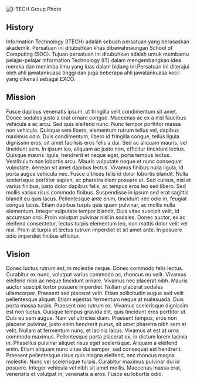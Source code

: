 ![I-TECH Group Photo](https://itech-uum.github.io/resources/assets/sample.svg)

## History
Information Technology (ITECH) adalah sebuah persatuan yang berasaskan akademik. Persatuan ini ditubuhkan khas dibawahnaungan School of Computing (SOC).
Tujuan persatuan ini ditubuhkan adalah untuk membantu pelajar-pelajar Information Technology (IT) dalam mengembangkan idea mereka dan menimba ilmu yang luas dalam bidang ini.Persatuan ini diterajui oleh ahli jawatankuasa tinggi dan juga beberapa ahli jawatankuasa kecil yang dikenali sebagai EXCO. 


## Mission
Fusce dapibus venenatis ipsum, ut fringilla velit condimentum sit amet. Donec sodales justo a erat ornare congue. Maecenas ac ex a nisl faucibus
vehicula a ac arcu. Sed quis eleifend nunc. Nunc tempor porttitor massa non vehicula. Quisque sem libero, elementum rutrum tellus vel, dapibus
maximus odio. Duis condimentum, libero id fringilla congue, tellus ligula dignissim eros, sit amet facilisis eros felis a dui. Sed ac aliquam
mauris, vel tincidunt sem. In ipsum leo, aliquam ac justo non, efficitur tincidunt lectus. Quisque mauris ligula, hendrerit et neque eget, porta
tempus lectus. Vestibulum non lobortis arcu. Mauris vulputate neque et nunc consequat vulputate. Aenean sit amet dapibus lectus. Vivamus finibus
nulla ligula, id porta augue vehicula nec. Fusce ultrices felis id dolor lobortis blandit. Nulla scelerisque porttitor sapien, ac pharetra diam
posuere at. Sed cursus, nisi et varius finibus, justo dolor dapibus felis, ac tempus eros leo sed libero. Sed mollis varius risus commodo finibus.
Suspendisse in ipsum sed erat sagittis blandit eu quis lacus. Pellentesque ante enim, tincidunt nec odio in, feugiat congue lacus. Etiam dapibus
turpis quis quam pulvinar, ac mollis nulla elementum. Integer vulputate tempor blandit. Duis vitae suscipit velit, id accumsan orci. Proin volutpat
pulvinar nisl in sodales. Donec auctor, ex ac eleifend consectetur, lectus turpis elementum leo, non mattis dolor velit vel nisl. Proin at turpis
et lectus rutrum imperdiet et sit amet ante. In posuere odio imperdiet finibus efficitur.
    
## Vision
Donec luctus rutrum est, in molestie neque. Donec commodo felis lectus. Curabitur ex nunc, volutpat varius commodo ac, rhoncus eu velit. Vivamus
eleifend nibh ac neque tincidunt ornare. Vivamus nec placerat nibh. Mauris auctor suscipit tortor posuere imperdiet. Nullam placerat sodales
ullamcorper. Praesent sed placerat velit. Etiam sollicitudin augue sed velit pellentesque aliquet. Etiam egestas fermentum neque at malesuada. Duis
porta massa turpis. Praesent nec rutrum ex. Vivamus scelerisque dignissim est non luctus. Quisque tempus gravida elit, quis tincidunt eros porttitor
ut. Duis eu sem augue. Nam vel ultricies diam. Praesent tempus, eros non placerat pulvinar, justo enim hendrerit purus, sit amet pharetra nibh sem at
velit. Nullam at fermentum nunc, et lacinia lacus. Vivamus at est at urna commodo maximus. Pellentesque porta placerat ex, in dictum lorem lacinia in.
Phasellus pulvinar aliquet risus eget scelerisque. Aliquam a eleifend enim. Etiam aliquam nunc vitae dui semper, sed consequat est hendrerit. Praesent
pellentesque risus quis magna eleifend, nec rhoncus magna molestie. Nunc vel scelerisque turpis. Curabitur maximus pulvinar dui id posuere. Integer
vehicula vel nibh sit amet mollis. Maecenas massa erat, venenatis et volutpat in, venenatis a eros. Fusce eu lobortis odio.
